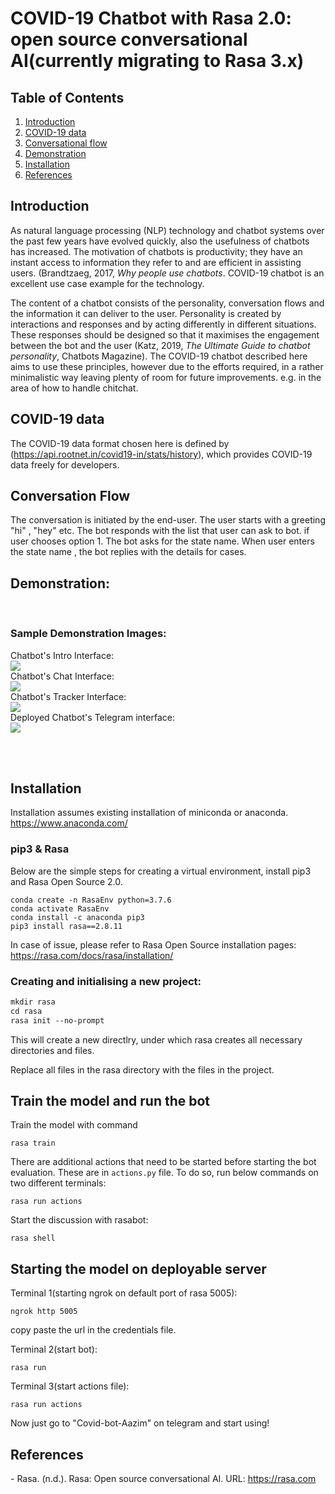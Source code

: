# COVID-19 Chatbot with Rasa 2.0: open source conversational AI(currently migrating to Rasa 3.x)

## Table of Contents
1. [Introduction](#introduction)
2. [COVID-19 data](#COVID-19_data)
3. [Conversational flow](#Conversation_Flow)
4. [Demonstration](#demo)
6. [Installation](#Installation)
7. [References](#References)
## Introduction
<a name="introduction"></a>

As natural language processing (NLP) technology and chatbot systems over the past few years have evolved quickly, also the usefulness of chatbots has increased. The motivation of chatbots is productivity; they have an instant access to information they refer to and are efficient in assisting users. (Brandtzaeg, 2017, *Why people use chatbots*. COVID-19 chatbot is an excellent use case example for the technology.

The content of a chatbot consists of the personality, conversation flows and the information it can deliver to the user. Personality is created by interactions and responses and by acting differently in different situations. These responses should be designed so that it maximises the engagement between the bot and the user (Katz, 2019, *The Ultimate Guide to chatbot personality*, Chatbots Magazine). The COVID-19 chatbot described here aims to use these principles, however due to the efforts required, in a rather minimalistic way leaving plenty of room for future improvements. e.g. in the area of how to handle chitchat.

## COVID-19 data
<a name="COVID-19_data"></a>
The COVID-19 data format chosen here is defined by (https://api.rootnet.in/covid19-in/stats/history), which provides COVID-19 data freely for developers. 

## Conversation Flow
<a name="Conversation_Flow"></a>
The conversation is initiated by the end-user. The user starts with a greeting "hi" , "hey" etc. The bot responds with the list that user can ask to bot. if user chooses option 1. The bot asks for the state name. When user enters the state name , the bot replies with the details for cases.




## Demonstration:
<a name="demo"></a>
<br>
 ### Sample Demonstration Images:<br>
 Chatbot's Intro Interface:<br>
<img src="https://user-images.githubusercontent.com/59523836/209435980-fd31fa24-82d5-4235-8dbc-96c034a0625d.png"></img><br>
 Chatbot's Chat Interface:<br>
<img src="https://user-images.githubusercontent.com/59523836/209436003-8f377aaf-f502-444b-9706-eda27508cc9f.png"></img><br>
 Chatbot's Tracker Interface:<br>
<img src="https://user-images.githubusercontent.com/59523836/209436020-a88e9660-59cc-40b9-a607-4d84367de6e6.png"></img><br>
Deployed Chatbot's Telegram interface:<br>
<img src="https://user-images.githubusercontent.com/59523836/209436030-9b391ae9-08e3-464c-acac-890b5efe3bae.png"></img><br>

 <br><br>
 
 
 
 
 
 
 


## Installation
<a name="Installation"></a> 
Installation assumes existing installation of miniconda or anaconda. 
https://www.anaconda.com/

### pip3 & Rasa

Below are the simple steps for creating a virtual environment, install pip3 and Rasa Open Source 2.0.

```
conda create -n RasaEnv python=3.7.6 
conda activate RasaEnv
conda install -c anaconda pip3
pip3 install rasa==2.8.11  
```
In case of issue, please refer to Rasa Open Source installation pages: 
https://rasa.com/docs/rasa/installation/

### Creating and initialising a new project:

```p
mkdir rasa
cd rasa
rasa init --no-prompt
```
This will create a new directlry, under which rasa creates all necessary directories and files.

Replace all files in the rasa directory with the files in the project.

## Train the model and run the bot

Train the model with command 

```
rasa train
```

There are additional actions that need to be started before starting the bot evaluation. These are in ```actions.py``` file. To do so, run below commands on two different terminals: 

```
rasa run actions
```

Start the discussion with rasabot:

```
rasa shell
```

## Starting the model on deployable server

Terminal 1(starting ngrok on default port of rasa 5005):
```
ngrok http 5005
```
copy paste the url in the credentials file.

Terminal 2(start bot):
```
rasa run
```
Terminal 3(start actions file):

```
rasa run actions
```
Now just go to "Covid-bot-Aazim" on telegram and start using! 



## References
<a name="References"></a>
    - Rasa. (n.d.). Rasa: Open source conversational AI. URL: https://rasa.com
    
    
